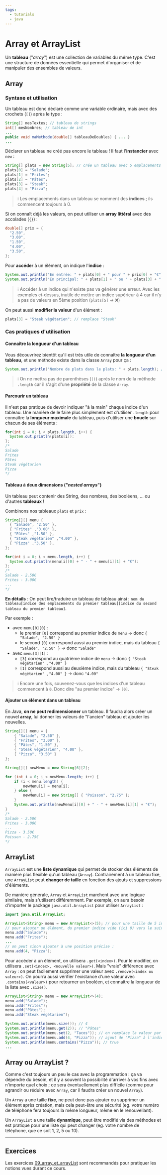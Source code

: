 ```yaml
---
tags:
  - tutorials
  - java
---
```


# Array et ArrayList

Un **tableau** ("*array*") est une collection de variables du même type. C'est une structure de données essentielle qui permet d'organiser et de manipuler des ensembles de valeurs.

## Array

### Syntaxe et utilisation

Un tableau est donc déclaré comme une variable ordinaire, mais avec des crochets (`[]`) après le type :
```java
String[] mesTextes; // tableau de strings
int[] mesNombres; // tableau de int
...
public void maMethode(double[] tableauDeDoubles) { ... }
...
```

Déclarer un tableau ne créé pas encore le tableau ! Il faut l'**instancier** avec `new` :
```java
String[] plats = new String[5]; // crée un tableau avec 5 emplacements
plats[0] = "Salade";
plats[1] = "Frites";
plats[2] = "Pâtes";
plats[3] = "Steak";
plats[4] = "Pizza";
```

> ℹ️ Les emplacements dans un tableau se nomment des **indices** ; ils commencent toujours à 0.

Si on connaît déjà les valeurs, on peut utiliser un **array littéral** avec des accolades (`{}`) :
```java
double[] prix = {
  "2.50",
  "3.00",
  "1.50",
  "4.00",
  "3.50",
};
```

Pour **accéder** à un élément, on indique l'**indice** :
```java
System.out.println("En entrée: " + plats[0] + " pour " + prix[0] + "€"); // "En entrée: Salade pour 2.50€"
System.out.println("En principal: " + plats[1] + " ou " + plats[3] + " pour " + prix[3] + "€"); // "En plat principal: Frites ou Steak pour 4.00€"
```

> ℹ️ Accéder à un indice qui n'existe pas va générer une erreur. Avec les exemples ci-dessus, inutile de mettre un indice supérieur à 4 car il n'y a pas de valeurs en 5ème position (`plats[5]` → ❌)

On peut aussi **modifier la valeur** d'un élément :
```java
plats[3] = "Steak végétarien"; // remplace "Steak"
```

### Cas pratiques d'utilisation

#### Connaître la longueur d'un tableau

Vous découvrirez bientôt qu'il est très utile de connaître **la longueur d'un tableau**, et une méthode existe dans la classe `Array` pour ça :
```java
System.out.println("Nombre de plats dans le plats: " + plats.length); // "Nombre de plats dans le plats: 5"
```

> ℹ️ On ne mettra pas de parenthèses (`()`) après le nom de la méthode `.length` car il s'agit d'une **propriété** de la classe `Array`.

#### Parcourir un tableau

Il n'est pas pratique de devoir indiquer "à la main" chaque indice d'un tableau. Une manière de le faire plus simplement est d'utiliser `.length` pour connaître la **longueur maximale** du tableau, puis d'utiliser une **boucle** sur chacun de ses éléments :
```java
for(int i = 0; i < plats.length, i++) {
  System.out.println(plats[i]):
};
/*
Salade
Frites
Pâtes
Steak végétarien
Pizza
*/
```

#### Tableau à deux dimensions ("*nested arrays*")

Un tableau peut contenir des String, des nombres, des booléens, ... ou d'autres **tableaux** !

Combinons nos tableaux `plats` et `prix` :
```java
String[][] menu {
  { "Salade", "2.50" },
  { "Frites" ,"3.00" },
  { "Pâtes" ,"1.50" },
  { "Steak végétarien" ,"4.00" },
  { "Pizza" ,"3.50" },
};

for(int i = 0; i < menu.length, i++) {
  System.out.println(menu[i][0] + " - " + menu[i][1] + "€"):
};
/*
Salade - 2.50€
Frites - 3.00€
...
*/
```

**En détails** :
On peut lire/traduire un tableau de tableau ainsi : `nom du tableau[indice des emplacements du premier tableau][indice du second tableau du premier tableau]`.

Par exemple :
- avec `menu[0][0]` :
  - le premier `[0]` correspond au premier indice de `menu` → donc `{ "Salade", "2.50" }`
  - le second `[0]` correspond aussi au premier indice, mais du tableau `{ "Salade", "2.50" }` → donc `"Salade"`
- avec `menu[3][1]` :
  - `[3]` correspond au quatrième indice de `menu` → donc `{ "Steak végétarien" ,"4.00" }`
  - `[1]` correspond aussi au deuxième indice, mais du tableau `{ "Steak végétarien" ,"4.00" }` → donc `"4.00"`

> ℹ️ Encore une fois, souvenez-vous que les indices d'un tableau commencent à `0`. Donc dire "au premier indice" → `[0]`.

#### Ajouter un élément dans un tableau

En Java, **on ne peut redimensionner** un tableau. Il faudra alors créer un nouvel **array**, lui donner les valeurs de "l'ancien" tableau et ajouter les nouvelles.

```java
String[][] menu = {
    { "Salade", "2.50" },
    { "Frites", "3.00" },
    { "Pâtes", "1.50" },
    { "Steak végétarien", "4.00" },
    { "Pizza", "3.50" }
};

String[][] newMenu = new String[6][2];

for (int i = 0; i < newMenu.length; i++) {
    if (i < menu.length) {
        newMenu[i] = menu[i];
    } else {
        newMenu[i] = new String[] { "Poisson", "2.75" };
    }
    System.out.println(newMenu[i][0] + " - " + newMenu[i][1] + "€");
}
/*
Salade - 2.50€
Frites - 3.00€
...
Pizza - 3.50€
Poisson - 2.75€
*/
```

## ArrayList

`ArrayList` est une **liste dynamique** qui permet de stocker des éléments de manière plus flexible qu'un tableau (`Array`). Contrairement à un tableau fixe, une `ArrayList` peut **changer de taille** en fonction des ajouts et suppressions d'éléments.

De manière générale, `Array` et `ArrayList` marchent avec une logique similaire, mais s'utilisent différemment. Par exemple, on aura besoin d'importer le package `java.util.ArrayList` pour utiliser `ArrayList` :

```java
import java.util.ArrayList;

ArrayList<String> menu = new ArrayList<>(5); // pour une taille de 5 indices vides, mais sujette à modifications
// pour ajouter un élément, du premier indice vide (ici 0) vers le suivant, etc...
menu.add("Salade");
menu.add("Frites");
...
// on peut sinon ajouter à une position précise :
menu.add(4, "Pizza");
```

Pour accéder à un élément, on utilisera `.get(<index>)`. Pour le modifier, on utilisera `.set(<index>, <nouvelle valeur>)`. Mais "vraie" différence avec `Array` : on peut facilement supprimer une valeur avec `.remove(<index ou valeur>)`. On pourra aussi vérifier l'existance d'une valeur avec `.contains(<valeur>)` pour retourner un booléen, et connaître la longueur de la liste avec `.size()`.

```java
ArrayList<String> menu = new ArrayList<>(4);
menu.add("Salade");
menu.add("Frites");
menu.add("Pâtes");
menu.add("Steak végétarien");

System.out.println(menu.size()); // 4
System.out.println(menu.get(2)); // "Pâtes"
System.out.println(menu.set(2, "Tacos")); // on remplace la valeur par une nouvelle
System.out.println(menu.add(4, "Pizza")); // ajout de "Pizza" à l'indice 4
System.out.println(menu.contains("Pizza")); // true
...
```

## Array ou ArrayList ?

Comme c'est toujours un peu le cas avec la programmation : ça va dépendre du besoin, et il y a souvent la possibilité d'arriver à vos fins avec n'importe quel choix ; ce sera éventuellement plus difficile (comme pour agrandir ou réduire avec `Array`, car il faudra créer un nouvel `Array`).

Un `Array` a une taille **fixe**, ne peut donc pas ajouter ou supprimer un élément après création, mais cela peut-être une sécurité (eg. votre numéro de téléphone fera toujours la même longueur, même en le renouvellant).

Un `ArrayList` a une taille **dynamique**, peut être modifié via des méthodes et est pratique pour une liste qui peut changer (eg. votre nombre de téléphone, que ce soit 1, 2, 5 ou 10).

---

## Exercices

Les exercices [09_array_et_arrayList](https://github.com/association-z-code-emploi/exercices-java/tree/main/09_array_et_arrayList) sont recommandés pour pratiquer les notions vues durant ce cours.
